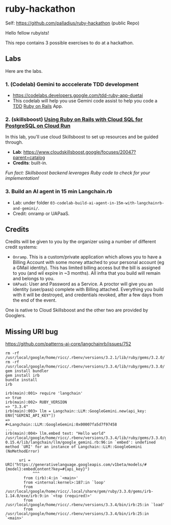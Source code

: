 # ruby-hackathon

Self: https://github.com/palladius/ruby-hackathon (public Repo)

Hello fellow rubyists!

This repo contains 3 possible exercises to do at a hackathon.

## Labs

Here are the labs.

### 1. (Codelab) Gemini to acccelerate TDD development

* https://codelabs.developers.google.com/tdd-ruby-app-duetai
* This codelab will help you use Gemini code assist to help you code a [TDD](https://it.wikipedia.org/wiki/Test_driven_development)
  [Ruby on Rails](https://rubyonrails.org/) App.

### 2. (skillsboost) [Using Ruby on Rails with Cloud SQL for PostgreSQL on Cloud Run](https://www.cloudskillsboost.google/focuses/20047?parent=catalog)

In this lab, you'll use cloud Skillsboost to set up resources and be guided through.

* **Lab**: https://www.cloudskillsboost.google/focuses/20047?parent=catalog
* **Credits**: built-in.

_Fun fact: Skillsboost backend leverages Ruby code to check for your implementation!_

### 3.  Build an AI agent in 15 min Langchain.rb

* Lab: under folder `03-codelab-build-ai-agent-in-15m-with-langchainrb-and-gemini/`.
* Credit: onramp or UAPaaS.

## Credits

Credits will be given to you by the organizer using a number of different credit systems:

* `Onramp`. This is a custom/private application which allows you to have a Billing Account with some money attached to your personal account (eg a GMail identity). This has limited billing access but the bill is assigned to you (and wil expire in ~3 months). All infra that you build will remain and belongs to you.
* `UAPaaS`: User and Password as a Service. A proctor will give you an identity (user/pass) complete with Billing attached. Everything you build with it will be destroyed, and credentials revoked, after a few days from the end of the event.

One is native to Cloud Skillsboost and the other two are provided by Googlers.


## Missing URI bug

https://github.com/patterns-ai-core/langchainrb/issues/752

```
rm -rf /usr/local/google/home/ricc/.rbenv/versions/3.2.1/lib/ruby/gems/3.2.0/
rm -rf /usr/local/google/home/ricc/.rbenv/versions/3.3.4/lib/ruby/gems/3.3.0/
gem install bundler
gem install irb
bundle install
irb

irb(main):001> require 'langchain'
=> true
irb(main):002> RUBY_VERSION
=> "3.3.4"
irb(main):003> llm = Langchain::LLM::GoogleGemini.new(api_key: ENV["GEMINI_API_KEY"])
=>
#<Langchain::LLM::GoogleGemini:0x00007fa5d7f97458
...
irb(main):004> llm.embed text: "Hello world"
/usr/local/google/home/ricc/.rbenv/versions/3.3.4/lib/ruby/gems/3.3.0/gems/langchainrb-0.15.4/lib/langchain/llm/google_gemini.rb:96:in `embed': undefined method `URI' for an instance of Langchain::LLM::GoogleGemini (NoMethodError)

      uri = URI("https://generativelanguage.googleapis.com/v1beta/models/#{model}:embedContent?key=#{api_key}")
            ^^^
        from (irb):4:in `<main>'
        from <internal:kernel>:187:in `loop'
        from /usr/local/google/home/ricc/.local/share/gem/ruby/3.3.0/gems/irb-1.14.0/exe/irb:9:in `<top (required)>'
        from /usr/local/google/home/ricc/.rbenv/versions/3.3.4/bin/irb:25:in `load'
        from /usr/local/google/home/ricc/.rbenv/versions/3.3.4/bin/irb:25:in `<main>'
```
